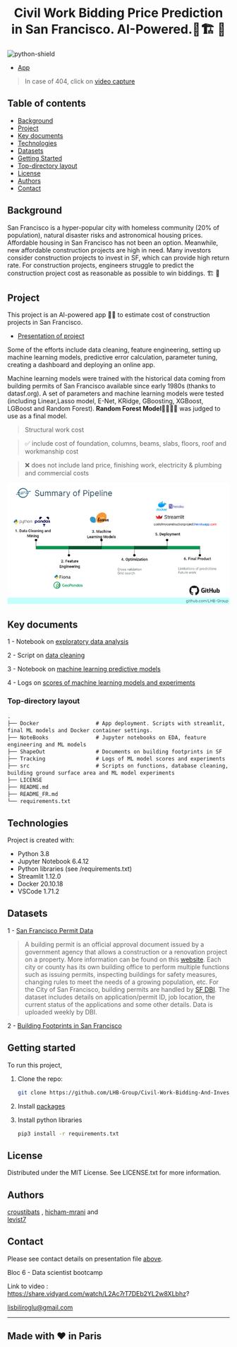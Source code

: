 <h1 align="center"> Civil Work Bidding Price Prediction in San Francisco. AI-Powered.🌉🏗️ 💸</h1>

![python-shield](https://forthebadge.com/images/badges/made-with-python.svg)

* [App](https://costofmyconstructionproject.herokuapp.com/)
> In case of 404, click on [video capture](https://drive.google.com/file/d/13Y7McHQZtmEVhrX_G1Ukog_OVayNIo4P/view?usp=sharing)

## Table of contents
* [Background](#background)
* [Project](#project)
* [Key documents](#key-documents)
* [Technologies](#technologies)
* [Datasets](#datasets)
* [Getting Started](#getting-started)
* [Top-directory layout](#top-directory-layout)
* [License](#license)
* [Authors](#authors)
* [Contact](#contact)

## Background

San Francisco is a hyper-popular city with homeless community (20% of population), natural disaster risks and astronomical housing prices. Affordable housing in San Francisco has not been an option. Meanwhile, new affordable construction projects are high in need. Many investors consider construction projects to invest in SF, which can provide high return rate. For construction projects, engineers struggle to predict the construction project cost as reasonable as possible to win biddings. 🏗️ 💸

## Project

This project is an AI-powered app 🧠🤖 to estimate cost of construction projects in San Francisco. 

* [Presentation of project](https://docs.google.com/presentation/d/1uWvuKxi8LZJN_XV6F3pEtfRy1y2JgECC/edit?usp=sharing&ouid=117915938711430623839&rtpof=true&sd=true)

Some of the efforts include data cleaning, feature engineering, setting up machine learning models, predictive error calculation, parameter tuning, creating a dashboard and deploying an online app. 

Machine learning models were trained with the historical data coming from building permits of San Francisco available
since early 1980s (thanks to datasf.org). A set of parameters and machine learning models were tested (including Linear,Lasso model, E-Net, KRidge, GBoosting, XGBoost, LGBoost and Random Forest). **Random Forest Model**🌲🌳🌲🌳 was judged to use as a final model.

> Structural work cost 

> ✅ include cost of foundation, columns, beams, slabs, floors, roof and workmanship cost

> ❌ does not include land price, finishing work, electricity & plumbing and commercial costs

![pipeline](https://github.com/LHB-Group/Civil-Work-Bidding-And-Investment-Helper/blob/0b9bc8a0add95aa4bfb8555bd3746303d31c0cf0/.img_pipeline.PNG)

## Key documents
	
1 - Notebook on [exploratory data analysis](https://github.com/LHB-Group/Civil-Work-Bidding-And-Investment-Helper/blob/Master/NoteBooks/Exploratory_Data_Analysis.ipynb)

2 - Script on [data cleaning](https://github.com/LHB-Group/Civil-Work-Bidding-And-Investment-Helper/blob/Master/src/building_permits.py) 

3 - Notebook on [machine learning predictive models](https://github.com/LHB-Group/Civil-Work-Bidding-And-Investment-Helper/blob/Master/NoteBooks/predictive_models.ipynb)

4 - Logs on [scores of machine learning models and experiments](https://github.com/LHB-Group/Civil-Work-Bidding-And-Investment-Helper/blob/Master/Tracking/exp_logs.csv)

### Top-directory layout

    .
    ├── Docker                  # App deployment. Scripts with streamlit, final ML models and Docker container settings.
    ├── NoteBooks               # Jupyter notebooks on EDA, feature engineering and ML models
    ├── ShapeOut                # Documents on building footprints in SF
    ├── Tracking                # Logs of ML model scores and experiments
    ├── src                     # Scripts on functions, database cleaning, building ground surface area and ML model experiments 
    ├── LICENSE
    ├── README.md 
	├── README_FR.md
    └── requirements.txt

## Technologies
Project is created with:
* Python 3.8
* Jupyter Notebook 6.4.12
* Python libraries (see /requirements.txt)
* Streamlit 1.12.0
* Docker 20.10.18
* VSCode 1.71.2

## Datasets
1 - [San Francisco Permit Data](https://data.sfgov.org/Housing-and-Buildings/Building-Permits/i98e-djp9/data)

> A building permit is an official approval document issued by a government agency that allows a construction or a renovation project on a property. More information can be found on this [website](https://www.thespruce.com/what-is-a-building-permit-1398344). Each city or county has its own building office to perform multiple functions such as issuing permits, inspecting buildings for safety measures, changing rules to meet the needs of a growing population, etc. For the City of San Francisco, building permits are handled by [SF DBI](www.sfdbi.org/). The dataset includes details on application/permit ID, job location, the current status of the applications and some other details. Data is uploaded weekly by DBI.

2 - [Building Footprints in San Francisco](https://data.sfgov.org/Housing-and-Buildings/Building-Footprints-File-Geodatabase-Format-/asx6-3trm)

## Getting started

To run this project, 
1. Clone the repo:
   ```sh
   git clone https://github.com/LHB-Group/Civil-Work-Bidding-And-Investment-Helper.git
   ```
2. Install [packages](#technologies)

3. Install python libraries
   ```sh
   pip3 install -r requirements.txt
   ```
## License

Distributed under the MIT License. See LICENSE.txt for more information.

## Authors

[croustibats](https://github.com/croustibats) ,
[hicham-mrani](https://github.com/hicham-mrani) and 	
[levist7](https://github.com/levist7)

## Contact

Please see contact details on presentation file [above](#project).

Bloc 6 - Data scientist bootcamp

Link to video : https://share.vidyard.com/watch/L2Ac7rT7DEb2YL2w8XLbhz?

lisbiliroglu@gmail.com

---
Made with ❤️ in Paris
---
